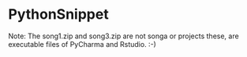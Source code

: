 # PythonSnippet

Note: The song1.zip and song3.zip are not songa or projects these, are executable files of PyCharma and Rstudio. :-)

